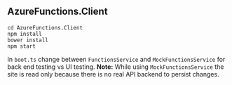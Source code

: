 ## AzureFunctions.Client

```
cd AzureFunctions.Client
npm install
bower install
npm start
```

In `boot.ts` change between `FunctionsService` and `MockFunctionsService` for back end testing vs UI testing.
**Note:** While using `MockFunctionsService` the site is read only because there is no real API backend to persist changes.